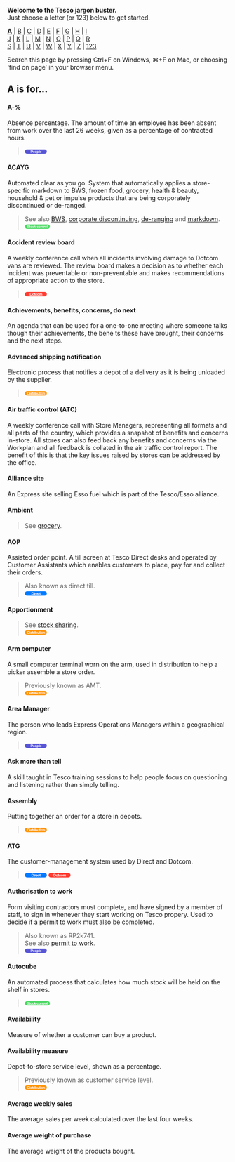 **Welcome to the Tesco jargon buster.**  
Just choose a letter (or 123) below to get started.  

[**A**](a.md) | [B](b.md) | [C](c.md) | [D](d.md) | [E](e.md) | [F](f.md) | [G](g.md) | [H](h.md) | [I](i.md)  
[J](j.md) | [K](k.md) | [L](l.md) | [M](m.md) | [N](n.md) | [O](o.md) | [P](p.md) | [Q](q.md) | [R](r.md)  
[S](s.md) | [T](t.md) | [U](u.md) | [V](v.md) | [W](w.md) | [X](x.md) | [Y](y.md) | [Z](z.md) | [123](123.md)

Search this page by pressing Ctrl+F on Windows, ⌘+F on Mac, or choosing ‘find on page’ in your browser menu.

## A is for…

#### A-%
Absence percentage. The amount of time an employee has been absent from work over the last 26 weeks, given as a percentage of contracted hours.  
> ![People](assets/images/tag-people.png)

#### ACAYG
Automated clear as you go. System that automatically applies a store-specific markdown to BWS, frozen food, grocery, health & beauty, household & pet or impulse products that are being corporately discontinued or de-ranged.
> See also [BWS](b.md#bws), [corporate discontinuing](c.md#corporate-discontinuing), [de-ranging](d.md#de-ranging) and [markdown](m.md#markdown).  
> ![Stock control](assets/images/tag-stockcontrol.png)

#### Accident review board 
A weekly conference call when all incidents involving damage to Dotcom vans are reviewed. The review board makes a decision as to whether each incident was preventable or non-preventable and makes recommendations of appropriate action to the store.  
> ![Dotcom](assets/images/tag-dotcom.png)

#### Achievements, benefits, concerns, do next
An agenda that can be used for a one-to-one meeting where someone talks though their achievements, the bene ts these have brought, their concerns and the next steps.

#### Advanced shipping notification
Electronic process that notifies a depot of a delivery as it is being unloaded by the supplier.  
> ![Distribution](assets/images/tag-distribution.png) 

#### Air traffic control (ATC)
A weekly conference call with Store Managers, representing all formats and all parts of the country, which provides a snapshot of benefits and concerns in-store. All stores can also feed back any benefits and concerns via the Workplan and all feedback is collated in the air traffic control report. The benefit of this is that the key issues raised by stores can be addressed by the office.

#### Alliance site
An Express site selling Esso fuel which is part of the Tesco/Esso alliance.

#### Ambient
> See [grocery](g.md#grocery).

#### AOP
Assisted order point. A till screen at Tesco Direct desks and operated by Customer Assistants which enables customers to place, pay for and collect their orders.  
> Also known as direct till.  
> ![Direct](assets/images/tag-direct.png)

#### Apportionment
> See [stock sharing](s.md#stock-sharing).  
> ![Distribution](assets/images/tag-distribution.png)

#### Arm computer
A small computer terminal worn on the arm, used in distribution to help a picker assemble a store order.
> Previously known as AMT.  
> ![Distribution](assets/images/tag-distribution.png)

#### Area Manager
The person who leads Express Operations Managers within a geographical region.  
> ![People](assets/images/tag-people.png)

#### Ask more than tell
A skill taught in Tesco training sessions to help people focus on questioning and listening rather than simply telling.

#### Assembly
Putting together an order for a store in depots.  
> ![Distribution](assets/images/tag-distribution.png)

#### ATG
The customer-management system used by Direct and Dotcom.  
> ![Direct](assets/images/tag-direct.png) ![Dotcom](assets/images/tag-dotcom.png)

#### Authorisation to work
Form visiting contractors must complete, and have signed by a member of staff, to sign in whenever they start working on Tesco propery. Used to decide if a permit to work must also be completed.
> Also known as RP2k741.  
> See also [permit to work](p.md#permit-to-work).  
> ![People](assets/images/tag-people.png)

#### Autocube
An automated process that calculates how much stock will be held on the shelf in stores.  
> ![Stock control](assets/images/tag-stockcontrol.png)

#### Availability
Measure of whether a customer can buy a product.

#### Availability measure
Depot-to-store service level, shown as a percentage.
> Previously known as customer service level.  
> ![Distribution](assets/images/tag-distribution.png)

#### Average weekly sales
The average sales per week calculated over the last four weeks.

#### Average weight of purchase
The average weight of the products bought.
